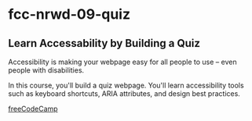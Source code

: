 # fcc-nrwd-09-quiz

## Learn Accessability by Building a Quiz

Accessibility is making your webpage easy for all people to use – even people with disabilities.

In this course, you'll build a quiz webpage. You'll learn accessibility tools such as keyboard shortcuts, ARIA attributes, and design best practices.

[freeCodeCamp](https://www.freecodecamp.org/learn/2022/responsive-web-design/)